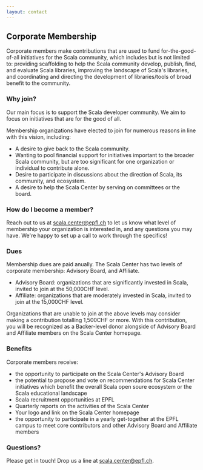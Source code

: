 ```yaml
---
layout: contact
---
```


## Corporate Membership

Corporate members make contributions that are used to fund for-the-good-of-all
initiatives for the Scala community, which includes but is not limited to:
providing scaffolding to help the Scala community develop, publish, find, and
evaluate Scala libraries, improving the landscape of Scala's libraries, and
coordinating and directing the development of libraries/tools of broad benefit
to the community.

### Why join?

Our main focus is to support the Scala developer community. We aim to focus on
initiatives that are for the good of all.

Membership organizations have elected to join for numerous reasons in line with
this vision, including:

- A desire to give back to the Scala community.
- Wanting to pool financial support for initiatives important to the broader Scala community, but are too significant for one organization or individual to contribute alone.
- Desire to participate in discussions about the direction of Scala, its community, and ecosystem.
- A desire to help the Scala Center by serving on committees or the board.

### How do I become a member?

Reach out to us at <a href="scala.center@epfl.ch">scala.center@epfl.ch</a> to let us know what level of
membership your organization is interested in, and any questions you may have.
We're happy to set up a call to work through the specifics!

### Dues

Membership dues are paid anually. The Scala Center has two levels of corporate
membership: Advisory Board, and Affiliate.

- Advisory Board: organizations that are significantly invested in Scala, invited to join at the 50,000CHF level.
- Affiliate: organizations that are moderately invested in Scala, invited to join at the 15,000CHF level.

Organizations that are unable to join at the above levels may consider making a
contribution totalling 1,500CHF or more. With this contribution, you will be
recognized as a Backer-level donor alongside of Advisory Board and Affiliate
members on the Scala Center homepage.

### Benefits

Corporate members receive:

- the opportunity to participate on the Scala Center's Advisory Board
- the potential to propose and vote on recommendations for Scala Center initiatives which benefit the overall Scala open soure ecosystem or the Scala educational landscape
- Scala recruitment opportunities at EPFL
- Quarterly reports on the activities of the Scala Center
- Your logo and link on the Scala Center homepage
- the opportunity to participate in a yearly get-together at the EPFL campus to meet core contributors and other Advisory Board and Affiliate members

### Questions?

Please get in touch! Drop us a line at <a href="scala.center@epfl.ch">scala.center@epfl.ch</a>.
